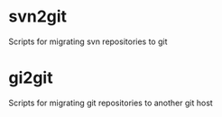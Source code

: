 # svn2git

Scripts for migrating svn repositories to git

# gi2git

Scripts for migrating git repositories to another git host
